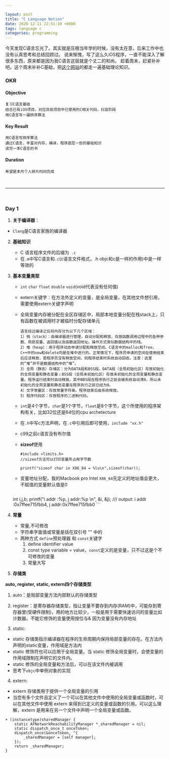 ```yaml
---

layout: post
title: "C Language Notion"
date: 2020-12-11 22:51:10 +0800
tags: language c
categories: programming
---
```


今天发现C语言忘光了。其实就是压根当年学的时候，没有太在意，后来工作中也没有认真思考和总结回顾过。
说来惭愧，写了这么久iOS程序，一直不能深入了解很多东西，原来都是因为我C语言这层就是个丈二的和尚。
趁着周末，赶紧补补吧。这个周末补补C基础，把[这个网站](https://www.runoob.com/cprogramming/c-variables.html)的都走一遍基础理论知识。

### OKR

#### Objective
	复习C语言基础
	结合已有iOS项目，对应目前项目中已使用的C相关代码，扫盲阶段
	用C语言写一遍排序算法

#### Key Result
	用C语言写排序算法
	通过C语言，丰富对内存，编译，程序底层一些的基础知识
	读完一本C语言的书


#### Duration
	希望是本月个人碎片时间完成


<br>

----------------------------------------------------------------

<br>



### Day 1

1. **关于编译器**：
	
- `Clang`是C语言家族的编译器
	
2. **基础知识**
	- C 语言程序文件的后缀为` .c`
	- 在`.m`中写C语言和`.c`(c语言文件格式，.h objc和c是一样的作用)中是一样等效的

3. **基本变量类型**
	- `int` `char` `float` `double` `void`(void代表没有任何值)
	- extern关键字：在方法外定义的变量，是全局变量，在其他文件想引用，需要使用extern关键字声明
	- 全局变量内存被分配在全区存储区中，局部本地变量分配在栈stack上，只有函数在被调用时才被临时分配存储单元

		```
		语言经过编译之后将内存分为以下几个区域：
		1）栈（stack）：由编译器进行管理，自动分配和释放，存放函数调用过程中的各种参数、局部变量、返回值以及函数返回地址。操作方式类似数据结构中的栈。
		2）堆（heap）：用于程序动态申请分配和释放空间。C语言中的malloc和free，C++中的new和delete均是在堆中进行的。正常情况下，程序员申请的空间在使用结束后应该释放，若程序员没有释放空间，则程序结束时系统自动回收。注意：这里的“堆”并不是数据结构中的“堆”。
		3）全局（静态）存储区：分为DATA段和BSS段。DATA段（全局初始化区）存放初始化的全局变量和静态变量；BSS段（全局未初始化区）存放未初始化的全局变量和静态变量。程序运行结束时自动释放。其中BBS段在程序执行之前会被系统自动清0，所以未初始化的全局变量和静态变量在程序执行之前已经为0。
		4）文字常量区：存放常量字符串。程序结束后由系统释放。
		5）程序代码区：存放程序的二进制代码。
		```

	- `int`是4个字节，`char`是1个字节，`float`是8个字节，这个所使用的程序架构有关，比如32位还是64位的cpu archetecture
	- 在`.h`中写c方法声明，在`.c`中引用后即可使用，`include "xx.h"`
	- c99之前c语言没有布尔值
	- **sizeof**使用

		```
		#include <limits.h>
		//sizeof方法可以打印变量所占用字节数

		printf("sizeof char in X86_64 = %lu\n",sizeof(char));
		```

	- 变量地址分配，我的Macbook pro Intel `X86_64`先定义的地址值会更大，不赋值的变量默认值是0


		```
	int i,j,b;
	printf("i addr :%p, j addr:%p \n", &i, &j);
	/// output:
		i addr :0x7ffee715fbb4, j addr:0x7ffee715fbb0
		```
4. **常量**
	- 常量,不可修改
	- 字符串字面值或常量是括在双引号 "" 中的
	- 两种方式
		`define`预处理器 和 `const`关键字
		1. define identifier value
		2. const type variable = value，`const`定义的是变量，只不过这是个不可修改的变量
		3. 常量大写

5. **存储类**

  **auto, register, static, extern四个存储类型**
  1. auto：是局部变量方法内部默认的存储类型
  
  2. register：是寄存器存储类型，指让变量不要存到内存(RAM)中，可能存到寄存器里(受硬件限制)，用的地方比较少，一般是用于需要快速访问的变量比如计数器。不能它修饰的变量使用按位与&
    因为变量没有内存地址

  3. static:
  - static 存储类指示编译器在程序的生命周期内保持局部变量的存在。在方法内声明的static变量，作用域是方法内
  - static 修饰符也可以应用于全局变量。当 static 修饰全局变量时，会使变量的作用域限制在声明它的文件内。
  - static 修饰的全局变量和方法后，可以在该文件内被调用
  - 思考下`objc`中单例对象的实现

  4. extern:

  - extern 存储类用于提供一个全局变量的引用
  - 当您有多个文件且定义了一个可以在其他文件中使用的全局变量或函数时，可以在其他文件中使用 extern 来得到已定义的变量或函数的引用。可以这么理解，extern 是用来在另一个文件中声明一个全局变量或函数。








  ```
  + (instancetype)sharedManager {
      static AFNetworkReachabilityManager *_sharedManager = nil;
      static dispatch_once_t onceToken;
      dispatch_once(&onceToken, ^{
          _sharedManager = [self manager];
      });
      return _sharedManager;
  }
  ```